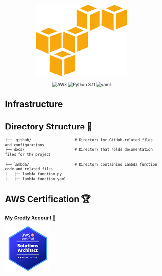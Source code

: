 <p align="center">
    <img src="./docs/logo.svg" width="300" alt="logo">
</p>

<p align="center">
<img src="https://img.shields.io/badge/AWS-Cloud-orange.svg?logo=amazon-aws&style=flat" alt="AWS">
<img src="https://img.shields.io/badge/Python-3.11-blue.svg?logo=python&style=flat" alt="Python 3.11">
<img src="https://img.shields.io/badge/Yaml-Language-green.svg?logo=yaml&style=flat" alt="yaml">
</p>

# Infrastructure

# Directory Structure 📁

```
├── .github/                    # Directory for GitHub-related files and configurations
├── docs/                       # Directory that holds documentation files for the project

├── lambda/                     # Directory containing Lambda function code and related files
│   ├── lambda_function.py
│   ├── lambda_function.yaml
```

# AWS Certification 🏆

### [My Credly Account 🙍‍](https://www.credly.com/users/username.4d6997bf/badges)

<p align="left">
    <img src="./docs/aws-certified-solutions-architect-associate.png" width="150" alt="logo">
</p>
